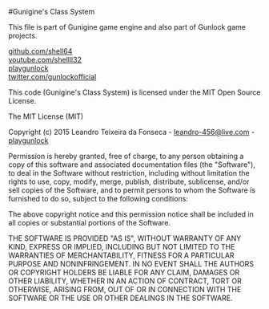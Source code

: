 #Gunigine's Class System

This file is part of Gunigine game engine and also part of Gunlock game projects.
	
[github.com/shell64][GitHub]<br />
[youtube.com/shellll32][YouTube]<br />
[playgunlock][Gunlock]<br />
[twitter.com/gunlockofficial][Twitter]<br />

This code (Gunigine's Class System) is licensed under the MIT Open Source License.

The MIT License (MIT)

Copyright (c) 2015 Leandro Teixeira da Fonseca - leandro-456@live.com - [playgunlock][Gunlock]

Permission is hereby granted, free of charge, to any person obtaining a copy
of this software and associated documentation files (the "Software"), to deal
in the Software without restriction, including without limitation the rights
to use, copy, modify, merge, publish, distribute, sublicense, and/or sell
copies of the Software, and to permit persons to whom the Software is
furnished to do so, subject to the following conditions:

The above copyright notice and this permission notice shall be included in
all copies or substantial portions of the Software.

THE SOFTWARE IS PROVIDED "AS IS", WITHOUT WARRANTY OF ANY KIND, EXPRESS OR
IMPLIED, INCLUDING BUT NOT LIMITED TO THE WARRANTIES OF MERCHANTABILITY,
FITNESS FOR A PARTICULAR PURPOSE AND NONINFRINGEMENT. IN NO EVENT SHALL THE
AUTHORS OR COPYRIGHT HOLDERS BE LIABLE FOR ANY CLAIM, DAMAGES OR OTHER
LIABILITY, WHETHER IN AN ACTION OF CONTRACT, TORT OR OTHERWISE, ARISING FROM,
OUT OF OR IN CONNECTION WITH THE SOFTWARE OR THE USE OR OTHER DEALINGS IN
THE SOFTWARE.

[GitHub]: https://github.com/shell64
[YouTube]: http://youtube.com/shellll32
[Gunlock]: http://playgunlock.com
[Twitter]: http://twitter.com/gunlockofficial
